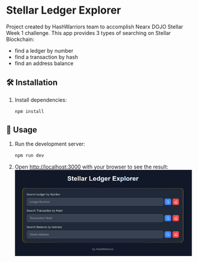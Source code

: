 # Stellar Ledger Explorer
Project created by HashWarriors team to accomplish Nearx DOJO Stellar Week 1 challenge.
This app provides 3 types of searching on Stellar Blockchain:
- find a ledger by number
- find a transaction by hash
- find an address balance

## 🛠️ Installation
1. Install dependencies:
   ```bash
   npm install
   ```

## 🚀 Usage
1. Run the development server:
    ```bash
    npm run dev
    ```

2. Open [http://localhost:3000](http://localhost:3000) with your browser to see the result:
    ![Ledger Explorer screenshot](assets/ledger-explorer.png)